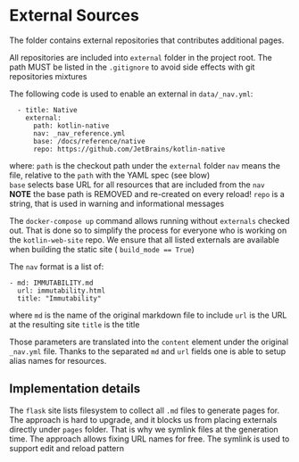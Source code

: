 # External Sources 

The folder contains external repositories that contributes additional pages.

All repositories are included into `external` folder in the project root.
The path MUST be listed in the `.gitignore` to avoid side effects with git repositories mixtures

The following code is used to enable an external in `data/_nav.yml`:
```
  - title: Native
    external:
      path: kotlin-native
      nav: _nav_reference.yml
      base: /docs/reference/native
      repo: https://github.com/JetBrains/kotlin-native
```
where:
`path` is the checkout path under the `external` folder 
`nav` means the file, relative to the `path` with the YAML spec (see blow)  
`base` selects base URL for all resources that are included from the `nav`  
   **NOTE** the base path is REMOVED and re-created on every reload!
`repo` is a string, that is used in warning and informational messages 

The `docker-compose up` command allows running without `externals` checked out.
That is done so to simplify the process for everyone who is working on the
`kotlin-web-site` repo. We ensure that all listed externals are available when 
building the static site ( `build_mode == True`)

The `nav` format is a list of:
```
- md: IMMUTABILITY.md
  url: immutability.html
  title: "Immutability"
```

where
`md` is the name of the original markdown file to include 
`url` is the URL at the resulting site 
`title` is the title 

Those parameters are translated into the `content` element under the original `_nav.yml` file. Thanks to the separated `md` and `url` fields one is able to setup alias names for resources.

## Implementation details
The `flask` site lists filesystem to collect all `.md` files to generate pages for.
The approach is hard to upgrade, and it blocks us from placing externals directly
under `pages` folder. That is why we symlink files at the generation time.
The approach allows fixing URL names for free. The symlink is used to support edit
and reload pattern
 

